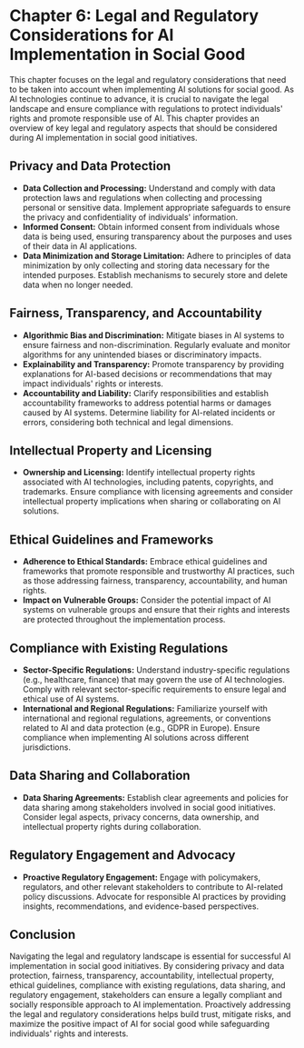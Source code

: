 Chapter 6: Legal and Regulatory Considerations for AI Implementation in Social Good
===================================================================================

This chapter focuses on the legal and regulatory considerations that need to be taken into account when implementing AI solutions for social good. As AI technologies continue to advance, it is crucial to navigate the legal landscape and ensure compliance with regulations to protect individuals' rights and promote responsible use of AI. This chapter provides an overview of key legal and regulatory aspects that should be considered during AI implementation in social good initiatives.

Privacy and Data Protection
---------------------------

* **Data Collection and Processing:** Understand and comply with data protection laws and regulations when collecting and processing personal or sensitive data. Implement appropriate safeguards to ensure the privacy and confidentiality of individuals' information.
* **Informed Consent:** Obtain informed consent from individuals whose data is being used, ensuring transparency about the purposes and uses of their data in AI applications.
* **Data Minimization and Storage Limitation:** Adhere to principles of data minimization by only collecting and storing data necessary for the intended purposes. Establish mechanisms to securely store and delete data when no longer needed.

Fairness, Transparency, and Accountability
------------------------------------------

* **Algorithmic Bias and Discrimination:** Mitigate biases in AI systems to ensure fairness and non-discrimination. Regularly evaluate and monitor algorithms for any unintended biases or discriminatory impacts.
* **Explainability and Transparency:** Promote transparency by providing explanations for AI-based decisions or recommendations that may impact individuals' rights or interests.
* **Accountability and Liability:** Clarify responsibilities and establish accountability frameworks to address potential harms or damages caused by AI systems. Determine liability for AI-related incidents or errors, considering both technical and legal dimensions.

Intellectual Property and Licensing
-----------------------------------

* **Ownership and Licensing:** Identify intellectual property rights associated with AI technologies, including patents, copyrights, and trademarks. Ensure compliance with licensing agreements and consider intellectual property implications when sharing or collaborating on AI solutions.

Ethical Guidelines and Frameworks
---------------------------------

* **Adherence to Ethical Standards:** Embrace ethical guidelines and frameworks that promote responsible and trustworthy AI practices, such as those addressing fairness, transparency, accountability, and human rights.
* **Impact on Vulnerable Groups:** Consider the potential impact of AI systems on vulnerable groups and ensure that their rights and interests are protected throughout the implementation process.

Compliance with Existing Regulations
------------------------------------

* **Sector-Specific Regulations:** Understand industry-specific regulations (e.g., healthcare, finance) that may govern the use of AI technologies. Comply with relevant sector-specific requirements to ensure legal and ethical use of AI systems.
* **International and Regional Regulations:** Familiarize yourself with international and regional regulations, agreements, or conventions related to AI and data protection (e.g., GDPR in Europe). Ensure compliance when implementing AI solutions across different jurisdictions.

Data Sharing and Collaboration
------------------------------

* **Data Sharing Agreements:** Establish clear agreements and policies for data sharing among stakeholders involved in social good initiatives. Consider legal aspects, privacy concerns, data ownership, and intellectual property rights during collaboration.

Regulatory Engagement and Advocacy
----------------------------------

* **Proactive Regulatory Engagement:** Engage with policymakers, regulators, and other relevant stakeholders to contribute to AI-related policy discussions. Advocate for responsible AI practices by providing insights, recommendations, and evidence-based perspectives.

Conclusion
----------

Navigating the legal and regulatory landscape is essential for successful AI implementation in social good initiatives. By considering privacy and data protection, fairness, transparency, accountability, intellectual property, ethical guidelines, compliance with existing regulations, data sharing, and regulatory engagement, stakeholders can ensure a legally compliant and socially responsible approach to AI implementation. Proactively addressing the legal and regulatory considerations helps build trust, mitigate risks, and maximize the positive impact of AI for social good while safeguarding individuals' rights and interests.
